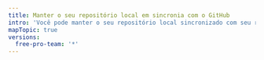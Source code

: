```yaml
---
title: Manter o seu repositório local em sincronia com o GitHub
intro: 'Você pode manter o seu repositório local sincronizado com seu repositório remoto enquanto faz alterações em qualquer um deles. No Git, o termo *remote* descreve o servidor onde o seu código está armazenado. No seu caso, esse servidor é um repositório no {{ site.data.variables.product.prodname_dotcom }} ou no {{ site.data.variables.product.prodname_enterprise }}.'
mapTopic: true
versions:
  free-pro-team: '*'
---
```


